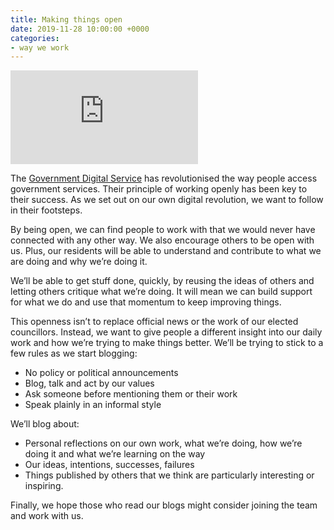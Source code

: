 ```yaml
---
title: Making things open
date: 2019-11-28 10:00:00 +0000
categories: 
- way we work
---
```


![](https://github.com/alphagov/govdesign/blob/master/Poster_Make%20things%20open.pdf) 

The [Government Digital Service](https://www.gov.uk/guidance/government-design-principles#tenth) has revolutionised the way people access government services. Their principle of working openly has been key to their success. As we set out on our own digital revolution, we want to follow in their footsteps. 

By being open, we can find people to work with that we would never have connected with any other way. We also encourage others to be open with us. Plus, our residents will be able to understand and contribute to what we are doing and why we’re doing it. 

We’ll be able to get stuff done, quickly, by reusing the ideas of others and letting others critique what we’re doing. It will mean we can build support for what we do and use that momentum to keep improving things. 

This openness isn’t to replace official news or the work of our elected councillors. Instead, we want to give people a different insight into our daily work and how we’re trying to make things better. We’ll be trying to stick to a few rules as we start blogging: 

* No policy or political announcements 
* Blog, talk and act by our values 
* Ask someone before mentioning them or their work 
* Speak plainly in an informal style 

We’ll blog about: 
* Personal reflections on our own work, what we’re doing, how we’re doing it and what we’re learning on the way 
* Our ideas, intentions, successes, failures 
* Things published by others that we think are particularly interesting or inspiring. 

Finally, we hope those who read our blogs might consider joining the team and work with us.
